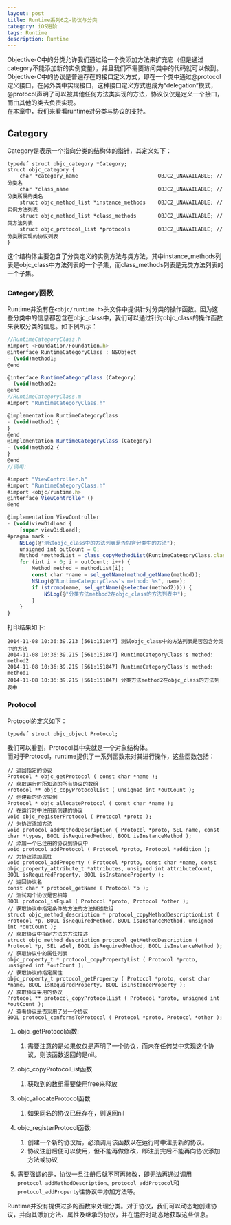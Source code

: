 ```yaml
---
layout: post
title: Runtime系列6之-协议与分类
category: iOS进阶
tags: Runtime
description: Runtime
--- 
```


Objective-C中的分类允许我们通过给一个类添加方法来扩充它（但是通过category不能添加新的实例变量），并且我们不需要访问类中的代码就可以做到。      
Objective-C中的协议是普遍存在的接口定义方式，即在一个类中通过@protocol定义接口，在另外类中实现接口，这种接口定义方式也成为“delegation”模式，@protocol声明了可以被其他任何方法类实现的方法，协议仅仅是定义一个接口，而由其他的类去负责实现。  
在本章中，我们来看看runtime对分类与协议的支持。

## Category

Category是表示一个指向分类的结构体的指针，其定义如下：

```
typedef struct objc_category *Category;
struct objc_category {
    char *category_name                          OBJC2_UNAVAILABLE;	// 分类名
    char *class_name                             OBJC2_UNAVAILABLE;	// 分类所属的类名
    struct objc_method_list *instance_methods    OBJC2_UNAVAILABLE;	// 实例方法列表
    struct objc_method_list *class_methods       OBJC2_UNAVAILABLE;	// 类方法列表
    struct objc_protocol_list *protocols         OBJC2_UNAVAILABLE;	// 分类所实现的协议列表
}
```
这个结构体主要包含了分类定义的实例方法与类方法，其中instance_methods列表是objc_class中方法列表的一个子集，而class_methods列表是元类方法列表的一个子集。

### Category函数  

Runtime并没有在`<objc/runtime.h>`头文件中提供针对分类的操作函数。因为这些分类中的信息都包含在objc_class中，我们可以通过针对objc_class的操作函数来获取分类的信息。如下例所示：

```javascript
//RuntimeCategoryClass.h
#import <Foundation/Foundation.h>
@interface RuntimeCategoryClass : NSObject
- (void)method1;
@end

@interface RuntimeCategoryClass (Category)
- (void)method2;
@end
//RuntimeCategoryClass.m
#import "RuntimeCategoryClass.h"

@implementation RuntimeCategoryClass
- (void)method1 {
}
@end
@implementation RuntimeCategoryClass (Category)
- (void)method2 {
}
@end
//调用:

#import "ViewController.h"
#import "RuntimeCategoryClass.h"
#import <objc/runtime.h>
@interface ViewController ()
@end

@implementation ViewController
- (void)viewDidLoad {
    [super viewDidLoad];
#pragma mark -
    NSLog(@"测试objc_class中的方法列表是否包含分类中的方法");
    unsigned int outCount = 0;
    Method *methodList = class_copyMethodList(RuntimeCategoryClass.class, &outCount);
    for (int i = 0; i < outCount; i++) {
        Method method = methodList[i];
        const char *name = sel_getName(method_getName(method));
        NSLog(@"RuntimeCategoryClass's method: %s", name);
        if (strcmp(name, sel_getName(@selector(method2)))) {
            NSLog(@"分类方法method2在objc_class的方法列表中");
        }
    }
}
```
打印结果如下:

```
2014-11-08 10:36:39.213 [561:151847] 测试objc_class中的方法列表是否包含分类中的方法
2014-11-08 10:36:39.215 [561:151847] RuntimeCategoryClass's method: method2
2014-11-08 10:36:39.215 [561:151847] RuntimeCategoryClass's method: method1
2014-11-08 10:36:39.215 [561:151847] 分类方法method2在objc_class的方法列表中
```
### Protocol

Protocol的定义如下：

```
typedef struct objc_object Protocol;
```
我们可以看到，Protocol其中实就是一个对象结构体。        
而对于Protocol，runtime提供了一系列函数来对其进行操作，这些函数包括：

```
// 返回指定的协议
Protocol * objc_getProtocol ( const char *name );
// 获取运行时所知道的所有协议的数组
Protocol ** objc_copyProtocolList ( unsigned int *outCount );
// 创建新的协议实例
Protocol * objc_allocateProtocol ( const char *name );
// 在运行时中注册新创建的协议
void objc_registerProtocol ( Protocol *proto );
// 为协议添加方法
void protocol_addMethodDescription ( Protocol *proto, SEL name, const char *types, BOOL isRequiredMethod, BOOL isInstanceMethod );
// 添加一个已注册的协议到协议中
void protocol_addProtocol ( Protocol *proto, Protocol *addition );
// 为协议添加属性
void protocol_addProperty ( Protocol *proto, const char *name, const objc_property_attribute_t *attributes, unsigned int attributeCount, BOOL isRequiredProperty, BOOL isInstanceProperty );
// 返回协议名
const char * protocol_getName ( Protocol *p );
// 测试两个协议是否相等
BOOL protocol_isEqual ( Protocol *proto, Protocol *other );
// 获取协议中指定条件的方法的方法描述数组
struct objc_method_description * protocol_copyMethodDescriptionList ( Protocol *p, BOOL isRequiredMethod, BOOL isInstanceMethod, unsigned int *outCount );
// 获取协议中指定方法的方法描述
struct objc_method_description protocol_getMethodDescription ( Protocol *p, SEL aSel, BOOL isRequiredMethod, BOOL isInstanceMethod );
// 获取协议中的属性列表
objc_property_t * protocol_copyPropertyList ( Protocol *proto, unsigned int *outCount );
// 获取协议的指定属性
objc_property_t protocol_getProperty ( Protocol *proto, const char *name, BOOL isRequiredProperty, BOOL isInstanceProperty );
// 获取协议采用的协议
Protocol ** protocol_copyProtocolList ( Protocol *proto, unsigned int *outCount );
// 查看协议是否采用了另一个协议
BOOL protocol_conformsToProtocol ( Protocol *proto, Protocol *other );
```

1. objc_getProtocol函数:
    1. 需要注意的是如果仅仅是声明了一个协议，而未在任何类中实现这个协议，则该函数返回的是nil。
2. objc_copyProtocolList函数 
    1. 获取到的数组需要使用free来释放

3. objc_allocateProtocol函数
    1. 如果同名的协议已经存在，则返回nil
4. objc_registerProtocol函数: 
    1. 创建一个新的协议后，必须调用该函数以在运行时中注册新的协议。
    2. 协议注册后便可以使用，但不能再做修改，即注册完后不能再向协议添加方法或协议
5. 需要强调的是，协议一旦注册后就不可再修改，即无法再通过调用`protocol_addMethodDescription、protocol_addProtocol`和`protocol_addProperty`往协议中添加方法等。


Runtime并没有提供过多的函数来处理分类。对于协议，我们可以动态地创建协议，并向其添加方法、属性及继承的协议，并在运行时动态地获取这些信息。

